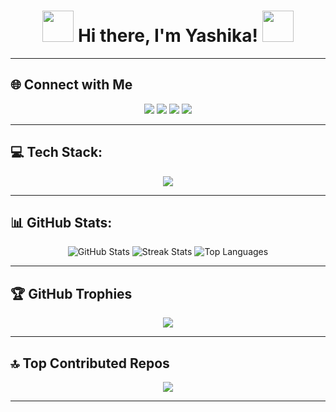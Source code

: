 <!-- Highly Animated README -->

<h1 align="center">
  <img src="https://media.giphy.com/media/QTfX9Ejfra3ZmNxh6B/giphy.gif" width="50"> Hi there, I'm Yashika! <img src="https://media.giphy.com/media/hvRJCLFzcasrR4ia7z/giphy.gif" width="50">
</h1>

---

## 🌐 Connect with Me
<div align="center">
  <a href="https://instagram.com/yashika_duthuluru"><img src="https://img.shields.io/badge/Instagram-%23E1306C?style=for-the-badge&logo=instagram&logoColor=white"/></a>
  <a href="https://linkedin.com/in/yashika-duthuluru"><img src="https://img.shields.io/badge/LinkedIn-%230077B5?style=for-the-badge&logo=linkedin&logoColor=white"/></a>
  <a href="https://quora.com/profile/Yashika"><img src="https://img.shields.io/badge/Quora-%23B92B27?style=for-the-badge&logo=quora&logoColor=white"/></a>
  <a href="mailto:yashikaduthuluru@gmail.com"><img src="https://img.shields.io/badge/Email-%23EA4335?style=for-the-badge&logo=gmail&logoColor=white"/></a>
</div>

---

## 💻 Tech Stack:
<div align="center">
  <img src="https://skillicons.dev/icons?i=java,js,nodejs,express,mongodb,mysql,react,angular,html,css,figma,git,github&theme=dark" />
</div>

---

## 📊 GitHub Stats:
<div align="center">
  <img src="https://github-readme-stats.vercel.app/api?username=yashika306&theme=tokyonight&hide_border=false&include_all_commits=true&count_private=true" alt="GitHub Stats"/>
  <img src="https://nirzak-streak-stats.vercel.app/?user=yashika306&theme=tokyonight&hide_border=false" alt="Streak Stats"/>
  <img src="https://github-readme-stats.vercel.app/api/top-langs/?username=yashika306&theme=tokyonight&hide_border=false&include_all_commits=true&count_private=true&layout=compact" alt="Top Languages"/>
</div>

---

## 🏆 GitHub Trophies
<div align="center">
  <img src="https://github-profile-trophy.vercel.app/?username=yashika306&theme=tokyonight&no-frame=false&no-bg=false&margin-w=4"/>
</div>

---

## 🔝 Top Contributed Repos
<div align="center">
  <img src="https://github-contributor-stats.vercel.app/api?username=yashika306&limit=5&theme=tokyonight&combine_all_yearly_contributions=true"/>
</div>

---

<!-- Proudly created with ❤️ by Yashika -->
